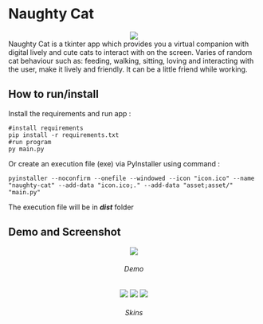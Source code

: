 # Naughty Cat
<p align="center" style="margin-bottom: 0">
   <img src="https://piskel-imgstore-b.appspot.com/img/33b11a82-02a0-11ee-bf3f-db5eb9a6bc3e.gif">
</p>
Naughty Cat is a tkinter app which provides you a virtual companion with digital lively and cute cats to interact with on the screen. Varies of random cat behaviour such as: feeding, walking, sitting, loving and interacting with the user, make it lively and friendly. It can be a little friend while working.

## How to run/install
Install the requirements and run app :
```
#install requirements
pip install -r requirements.txt
#run program
py main.py
```
Or create an execution file (exe) via PyInstaller using command :
```
pyinstaller --noconfirm --onefile --windowed --icon "icon.ico" --name "naughty-cat" --add-data "icon.ico;." --add-data "asset;asset/"  "main.py"
```
The execution file will be in ***dist*** folder
## Demo and Screenshot
<p align="center" style="margin-bottom: 0">
   <img src="https://github.com/Stormbooster-sudo/Naughty-Cat/assets/77887797/28331fdf-8946-43dc-96b0-68f83ea27279">
  <h6 align="center">Demo</h6>
</p>
<p align="center" style="margin-bottom: 0">
    <img src="https://piskel-imgstore-b.appspot.com/img/33b11a82-02a0-11ee-bf3f-db5eb9a6bc3e.gif">
    <img src="https://piskel-imgstore-b.appspot.com/img/480fd759-029d-11ee-9864-db5eb9a6bc3e.gif">
    <img src="https://piskel-imgstore-b.appspot.com/img/40033799-0291-11ee-9ab5-db5eb9a6bc3e.gif">
  <h6 align="center">Skins</h6>
</p>
